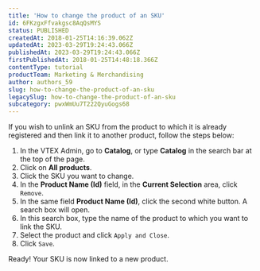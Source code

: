 ```yaml
---
title: 'How to change the product of an SKU'
id: 6FKzgxFfvakgsc8AqQsMYS
status: PUBLISHED
createdAt: 2018-01-25T14:16:39.062Z
updatedAt: 2023-03-29T19:24:43.066Z
publishedAt: 2023-03-29T19:24:43.066Z
firstPublishedAt: 2018-01-25T14:48:18.366Z
contentType: tutorial
productTeam: Marketing & Merchandising
author: authors_59
slug: how-to-change-the-product-of-an-sku
legacySlug: how-to-change-the-product-of-an-sku
subcategory: pwxWmUu7T222QyuGogs68
---
```


If you wish to unlink an SKU from the product to which it is already registered and then link it to another product, follow the steps below:

1. In the VTEX Admin, go to __Catalog__, or type __Catalog__ in the search bar at the top of the page.
2. Click on __All products__.
3. Click the SKU you want to change.
4. In the __Product Name (Id)__ field, in the __Current Selection__ area, click `Remove`.
5. In the same field __Product Name (Id)__, click the second white button. A search box will open.
6. In this search box, type the name of the product to which you want to link the SKU.
7. Select the product and click `Apply and Close`.
8. Click `Save`.

Ready! Your SKU is now linked to a new product.
